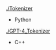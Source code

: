 [./Tokenizer](https://github.com/oZep/Tokenizer)
- Python

[./GPT-4_Tokenizer](https://github.com/oZep/GPT-4_Tokenizer)
- C++
